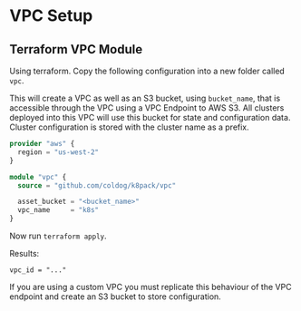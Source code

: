 # VPC Setup

## Terraform VPC Module

Using terraform. Copy the following configuration into a new folder called `vpc`.

This will create a VPC as well as an S3 bucket, using `bucket_name`, that is accessible through the VPC using a VPC Endpoint to AWS S3. All clusters deployed into this VPC will use this bucket for state and configuration data. Cluster configuration is stored with the cluster name as a prefix.

```terraform
provider "aws" {
  region = "us-west-2"
}

module "vpc" {
  source = "github.com/coldog/k8pack/vpc"

  asset_bucket = "<bucket_name>"
  vpc_name     = "k8s"
}
```

Now run `terraform apply`.

Results:

```
vpc_id = "..."
```

If you are using a custom VPC you must replicate this behaviour of the VPC endpoint and create an S3 bucket to store configuration.
